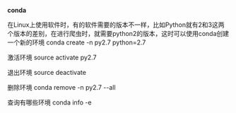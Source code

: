 **conda**

在Linux上使用软件时，有的软件需要的版本不一样，比如Python就有2和3这两个版本的差别，在进行爬虫时，就需要python2的版本，这时可以使用conda创建一个新的环境
 conda create -n py2.7 python=2.7

激活环境
 source activate py2.7

退出环境
 source deactivate

删除环境
 conda remove -n py2.7 --all

查询有哪些环境
 conda info -e